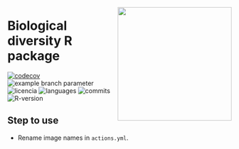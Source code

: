 <a href="https://www.islas.org.mx"><img src="https://www.islas.org.mx/img/logo.svg" align="right" width="256" /></a>

# Biological diversity R package
[![codecov](https://codecov.io/gh/IslasGECI/geci_diversity/graph/badge.svg?token=wyxnwZypMA)](https://codecov.io/gh/IslasGECI/geci_diversity)
![example branch
parameter](https://github.com/IslasGECI/geci_diversity/actions/workflows/actions.yml/badge.svg)
![licencia](https://img.shields.io/github/license/IslasGECI/geci_diversity)
![languages](https://img.shields.io/github/languages/top/IslasGECI/geci_diversity)
![commits](https://img.shields.io/github/commit-activity/y/IslasGECI/geci_diversity)
![R-version](https://img.shields.io/github/r-package/v/IslasGECI/geci_diversity)

## Step to use
- Rename image names in `actions.yml`.
